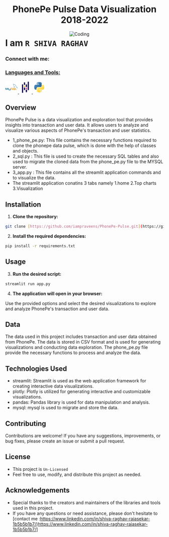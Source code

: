 <h1 align="center">PhonePe Pulse Data Visualization 2018-2022</h1> </p>
<img align="right" alt="Coding" width="300" src="https://media.tenor.com/YZPnGuPeZv8AAAAd/coding.gif">

</a><h1>I am `R SHIVA RAGHAV`</h1>
<h3 align="left">Connect with me:</h3>
<p align="left">
<a href="https://www.linkedin.com/in/shiva-raghav-rajasekar-1b5b5b1b7/" />
<h3 align="left">Languages and Tools:</h3>
<p align="left"> <a href="https://www.mysql.com/" target="_blank" rel="noreferrer"> <img src="https://raw.githubusercontent.com/devicons/devicon/master/icons/mysql/mysql-original-wordmark.svg" alt="mysql" width="40" height="40"/> </a> <a href="https://pandas.pydata.org/" target="_blank" rel="noreferrer"> <img src="https://raw.githubusercontent.com/devicons/devicon/2ae2a900d2f041da66e950e4d48052658d850630/icons/pandas/pandas-original.svg" alt="pandas" width="40" height="40"/> </a> <a href="https://www.python.org" target="_blank" rel="noreferrer"> <img src="https://raw.githubusercontent.com/devicons/devicon/master/icons/python/python-original.svg" alt="python" width="40" height="40"/> </a></p>







## Overview

PhonePe Pulse is a data visualization and exploration tool that provides insights into transaction and user data. It allows users to analyze and visualize various aspects of PhonePe's transaction and user statistics.

- 1_phone_pe.py: This file contains the necessary functions required to clone the phonepe data pulse, which is done with the help of classes and objects.
- 2_sql.py : This file is used to create the necessary SQL tables and also used to migrate the cloned data from the phone_pe.py file to the MYSQL server.
- 3_app.py : This file contains all the streamlit application commands and to visualize the data.
- The streamlit application conatins 3 tabs namely 1.home 2.Top charts 3.Visualization



## Installation

1. **Clone the repository:**
```bash
git clone [https://github.com/iampraveens/PhonePe-Pulse.git](https://github.com/PhonePe/pulse#readme)
```

2. **Install the required dependencies:**
```bash
pip install -r requirements.txt
```

## Usage

3. **Run the desired script:**
```bash
streamlit run app.py
```
4. **The application will open in your browser:**
   
Use the provided options and select the desired visualizations to explore and analyze PhonePe's transaction and user data.

## Data
The data used in this project includes transaction and user data obtained from PhonePe. The data is stored in CSV format and is used for generating visualizations and conducting data exploration. The phone_pe.py file provide the necessary functions to process and analyze the data.

## Technologies Used
- streamlit: Streamlit is used as the web application framework for creating interactive data visualizations.
- plotly: Plotly is utilized for generating interactive and customizable visualizations.
- pandas: Pandas library is used for data manipulation and analysis.
- mysql: mysql is used to migrate and store the data.

## Contributing

Contributions are welcome! If you have any suggestions, improvements, or bug fixes, please create an issue or submit a pull request.

## License

- This project is `Un-Licensed`
- Feel free to use, modify, and distribute this project as needed.

## Acknowledgements

- Special thanks to the creators and maintainers of the libraries and tools used in this project.
- If you have any questions or need assistance, please don't hesitate to [contact me :https://www.linkedin.com/in/shiva-raghav-rajasekar-1b5b5b1b7/)https://www.linkedin.com/in/shiva-raghav-rajasekar-1b5b5b1b7/]
